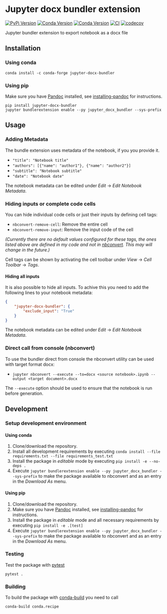 # Jupyter docx bundler extension

[![PyPi Version](https://img.shields.io/pypi/v/jupyter-docx-bundler.svg)](https://pypi.org/project/jupyter-docx-bundler/)
[![Conda Version](https://img.shields.io/conda/vn/conda-forge/jupyter-docx-bundler.svg)](https://anaconda.org/conda-forge/jupyter-docx-bundler)
[![Conda Version](https://img.shields.io/conda/vn/mrossi/jupyter-docx-bundler.svg)](https://anaconda.org/mrossi/jupyter-docx-bundler)
[![CI](https://github.com/m-rossi/jupyter-docx-bundler/workflows/CI/badge.svg)](https://github.com/m-rossi/jupyter-docx-bundler/actions)
[![codecov](https://codecov.io/gh/m-rossi/jupyter-docx-bundler/branch/master/graph/badge.svg)](https://codecov.io/gh/m-rossi/jupyter-docx-bundler)

Jupyter bundler extension to export notebook as a docx file

## Installation

### Using conda

```
conda install -c conda-forge jupyter-docx-bundler
```

### Using pip

Make sure you have [Pandoc](https://pandoc.org) installed, see [installing-pandoc](https://github.com/bebraw/pypandoc#installing-pandoc) for instructions.

```
pip install jupyter-docx-bundler
jupyter bundlerextension enable --py jupyter_docx_bundler --sys-prefix
```

## Usage

### Adding Metadata

The bundle extension uses metadata of the notebook, if you you provide it.

* `"title": "Notebook title"`
* `"authors": [{"name": "author1"}, {"name": "author2"}]`
* `"subtitle": "Notebook subtitle"`
* `"date": "Notebook date"`

The notebook metadata can be edited under _Edit_ -> _Edit Notebook Metadata_.

### Hiding inputs or complete code cells

You can hide individual code cells or just their inputs by defining cell tags:

* `nbconvert-remove-cell`: Remove the entire cell
* `nbconvert-remove-input`: Remove the input code of the cell

_(Currently there are no default values configured for these tags, the ones listed above are defined in my code and not in [nbconvert](https://github.com/jupyter/nbconvert). This may will change in the future.)_

Cell tags can be shown by activating the cell toolbar under _View_ -> _Cell Toolbar_ -> _Tags_.

#### Hiding all inputs

It is also possible to hide all inputs. To achive this you need to add the following lines to your notebook metadata:

```json
{
    "jupyter-docx-bundler": {
        "exclude_input": "True"
    }
}
```

The notebook metadata can be edited under _Edit_ -> _Edit Notebook Metadata_.

### Direct call from console (nbconvert)

To use the bundler direct from console the nbconvert utility can be used with target format docx:

* `jupyter nbconvert --execute --to=docx <source notebook>.ipynb --output <target document>.docx`

The `--execute` option should be used to ensure that the notebook is run before generation.

## Development

### Setup development environment

#### Using conda

1. Clone/download the repository.
2. Install all development requirements by executing `conda install --file requirements.txt --file requirements_test.txt`
3. Install the package in _editable_ mode by executing `pip install -e --no-deps .`
4. Execute `jupyter bundlerextension enable --py jupyter_docx_bundler --sys-prefix` to make the package available to nbconvert and as an entry in the _Download As_ menu.

#### Using pip

1. Clone/download the repository.
2. Make sure you have [Pandoc](https://pandoc.org) installed, see [installing-pandoc](https://github.com/bebraw/pypandoc#installing-pandoc) for instructions.
3. Install the package in _editable_ mode and all necessary requirements by executing `pip install -e .[test]`
4. Execute `jupyter bundlerextension enable --py jupyter_docx_bundler --sys-prefix` to make the package available to nbconvert and as an entry in the _Download As_ menu.

### Testing

Test the package with [pytest](https://docs.pytest.org/en/latest/)
```
pytest .
```

### Building

To build the package with [conda-build](https://github.com/conda/conda-build) you need to call
```
conda-build conda.recipe
```
